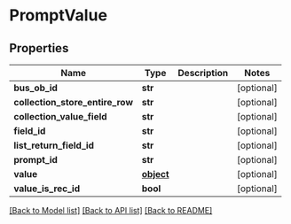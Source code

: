 # PromptValue

## Properties
Name | Type | Description | Notes
------------ | ------------- | ------------- | -------------
**bus_ob_id** | **str** |  | [optional] 
**collection_store_entire_row** | **str** |  | [optional] 
**collection_value_field** | **str** |  | [optional] 
**field_id** | **str** |  | [optional] 
**list_return_field_id** | **str** |  | [optional] 
**prompt_id** | **str** |  | [optional] 
**value** | [**object**](.md) |  | [optional] 
**value_is_rec_id** | **bool** |  | [optional] 

[[Back to Model list]](../README.md#documentation-for-models) [[Back to API list]](../README.md#documentation-for-api-endpoints) [[Back to README]](../README.md)


